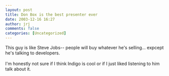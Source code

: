```yaml
---
layout: post
title: Don Box is the best presenter ever
date: 2003-12-16 16:27
author: jrj
comments: false
categories: [Uncategorized]
---
```

This guy is like Steve Jobs-- people will buy whatever he's selling... expcept he's talking to developers.
<br />
<br />I'm honestly not sure if I think Indigo is cool or if I just liked listening to him talk about it.
